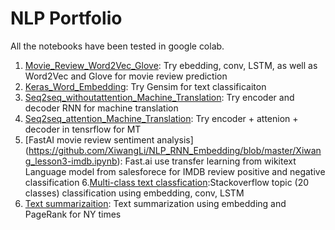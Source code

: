 # NLP Portfolio
All the notebooks have been tested in google colab.

1. [Movie_Review_Word2Vec_Glove](https://github.com/XiwangLi/NLP_RNN_Embedding/blob/master/Movie_Review_Word2Vec_Glove.ipynb): Try ebedding, conv, LSTM, as well as Word2Vec and Glove for movie review prediction
2. [Keras_Word_Embedding](https://github.com/XiwangLi/NLP_RNN_Embedding/blob/master/Keras_Word_Embedding.ipynb): Try Gensim for text classificaiton
3. [Seq2seq_withoutattention_Machine_Translation](https://github.com/XiwangLi/NLP_RNN_Embedding/blob/master/Seq2seq_withoutattention_Machine_Translation.ipynb): Try encoder and decoder RNN for machine translation
4. [Seq2seq_attention_Machine_Translation](https://github.com/XiwangLi/NLP_RNN_Embedding/blob/master/Seq2seq_attention_Machine_Translation.ipynb): Try encoder + attenion + decoder in tensrflow for MT
5. [FastAI movie review sentiment analysis] (https://github.com/XiwangLi/NLP_RNN_Embedding/blob/master/Xiwang_lesson3-imdb.ipynb): Fast.ai use transfer learning from wikitext Language model from salesforece for IMDB review positive and negative classification
6.[Multi-class text classfication](https://github.com/XiwangLi/NLP_RNN_Embedding/blob/master/Stack_Topic_Classification.ipynb):Stackoverflow topic (20 classes) classification using embedding, conv, LSTM 
7. [Text summarizaition](https://github.com/XiwangLi/NLP_RNN_Embedding/blob/master/Text_Summarization.ipynb): Text summarization using embedding and PageRank for NY times
